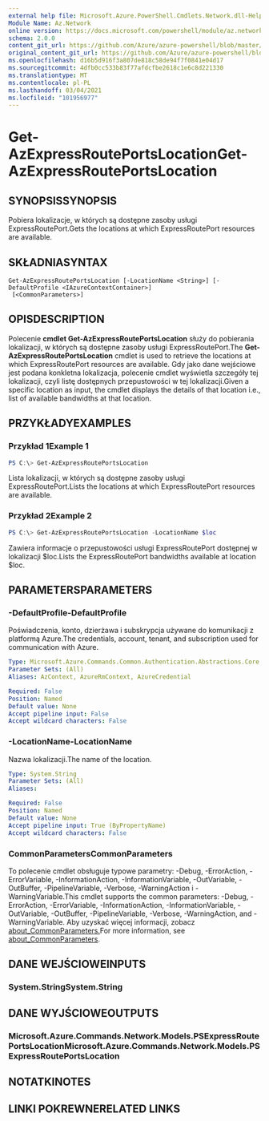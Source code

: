 ```yaml
---
external help file: Microsoft.Azure.PowerShell.Cmdlets.Network.dll-Help.xml
Module Name: Az.Network
online version: https://docs.microsoft.com/powershell/module/az.network/get-azexpressrouteportslocation
schema: 2.0.0
content_git_url: https://github.com/Azure/azure-powershell/blob/master/src/Network/Network/help/Get-AzExpressRoutePortsLocation.md
original_content_git_url: https://github.com/Azure/azure-powershell/blob/master/src/Network/Network/help/Get-AzExpressRoutePortsLocation.md
ms.openlocfilehash: d16b5d916f3a807de818c58de94f7f0841e04d17
ms.sourcegitcommit: 4dfb0cc533b83f77afdcfbe2618c1e6c8d221330
ms.translationtype: MT
ms.contentlocale: pl-PL
ms.lasthandoff: 03/04/2021
ms.locfileid: "101956977"
---
```

# <span data-ttu-id="715b9-101">Get-AzExpressRoutePortsLocation</span><span class="sxs-lookup"><span data-stu-id="715b9-101">Get-AzExpressRoutePortsLocation</span></span>

## <span data-ttu-id="715b9-102">SYNOPSIS</span><span class="sxs-lookup"><span data-stu-id="715b9-102">SYNOPSIS</span></span>
<span data-ttu-id="715b9-103">Pobiera lokalizacje, w których są dostępne zasoby usługi ExpressRoutePort.</span><span class="sxs-lookup"><span data-stu-id="715b9-103">Gets the locations at which ExpressRoutePort resources are available.</span></span>

## <span data-ttu-id="715b9-104">SKŁADNIA</span><span class="sxs-lookup"><span data-stu-id="715b9-104">SYNTAX</span></span>

```
Get-AzExpressRoutePortsLocation [-LocationName <String>] [-DefaultProfile <IAzureContextContainer>]
 [<CommonParameters>]
```

## <span data-ttu-id="715b9-105">OPIS</span><span class="sxs-lookup"><span data-stu-id="715b9-105">DESCRIPTION</span></span>
<span data-ttu-id="715b9-106">Polecenie **cmdlet Get-AzExpressRoutePortsLocation** służy do pobierania lokalizacji, w których są dostępne zasoby usługi ExpressRoutePort.</span><span class="sxs-lookup"><span data-stu-id="715b9-106">The **Get-AzExpressRoutePortsLocation** cmdlet is used to retrieve the locations at which ExpressRoutePort resources are available.</span></span> <span data-ttu-id="715b9-107">Gdy jako dane wejściowe jest podana konkletna lokalizacja, polecenie cmdlet wyświetla szczegóły tej lokalizacji, czyli listę dostępnych przepustowości w tej lokalizacji.</span><span class="sxs-lookup"><span data-stu-id="715b9-107">Given a specific location as input, the cmdlet displays the details of that location i.e., list of available bandwidths at that location.</span></span>

## <span data-ttu-id="715b9-108">PRZYKŁADY</span><span class="sxs-lookup"><span data-stu-id="715b9-108">EXAMPLES</span></span>

### <span data-ttu-id="715b9-109">Przykład 1</span><span class="sxs-lookup"><span data-stu-id="715b9-109">Example 1</span></span>
```powershell
PS C:\> Get-AzExpressRoutePortsLocation
```

<span data-ttu-id="715b9-110">Lista lokalizacji, w których są dostępne zasoby usługi ExpressRoutePort.</span><span class="sxs-lookup"><span data-stu-id="715b9-110">Lists the locations at which ExpressRoutePort resources are available.</span></span>

### <span data-ttu-id="715b9-111">Przykład 2</span><span class="sxs-lookup"><span data-stu-id="715b9-111">Example 2</span></span>
```powershell
PS C:\> Get-AzExpressRoutePortsLocation -LocationName $loc
```

<span data-ttu-id="715b9-112">Zawiera informacje o przepustowości usługi ExpressRoutePort dostępnej w lokalizacji $loc.</span><span class="sxs-lookup"><span data-stu-id="715b9-112">Lists the ExpressRoutePort bandwidths available at location $loc.</span></span>

## <span data-ttu-id="715b9-113">PARAMETERS</span><span class="sxs-lookup"><span data-stu-id="715b9-113">PARAMETERS</span></span>

### <span data-ttu-id="715b9-114">-DefaultProfile</span><span class="sxs-lookup"><span data-stu-id="715b9-114">-DefaultProfile</span></span>
<span data-ttu-id="715b9-115">Poświadczenia, konto, dzierżawa i subskrypcja używane do komunikacji z platformą Azure.</span><span class="sxs-lookup"><span data-stu-id="715b9-115">The credentials, account, tenant, and subscription used for communication with Azure.</span></span>

```yaml
Type: Microsoft.Azure.Commands.Common.Authentication.Abstractions.Core.IAzureContextContainer
Parameter Sets: (All)
Aliases: AzContext, AzureRmContext, AzureCredential

Required: False
Position: Named
Default value: None
Accept pipeline input: False
Accept wildcard characters: False
```

### <span data-ttu-id="715b9-116">-LocationName</span><span class="sxs-lookup"><span data-stu-id="715b9-116">-LocationName</span></span>
<span data-ttu-id="715b9-117">Nazwa lokalizacji.</span><span class="sxs-lookup"><span data-stu-id="715b9-117">The name of the location.</span></span>

```yaml
Type: System.String
Parameter Sets: (All)
Aliases:

Required: False
Position: Named
Default value: None
Accept pipeline input: True (ByPropertyName)
Accept wildcard characters: False
```

### <span data-ttu-id="715b9-118">CommonParameters</span><span class="sxs-lookup"><span data-stu-id="715b9-118">CommonParameters</span></span>
<span data-ttu-id="715b9-119">To polecenie cmdlet obsługuje typowe parametry: -Debug, -ErrorAction, -ErrorVariable, -InformationAction, -InformationVariable, -OutVariable, -OutBuffer, -PipelineVariable, -Verbose, -WarningAction i -WarningVariable.</span><span class="sxs-lookup"><span data-stu-id="715b9-119">This cmdlet supports the common parameters: -Debug, -ErrorAction, -ErrorVariable, -InformationAction, -InformationVariable, -OutVariable, -OutBuffer, -PipelineVariable, -Verbose, -WarningAction, and -WarningVariable.</span></span> <span data-ttu-id="715b9-120">Aby uzyskać więcej informacji, zobacz [about_CommonParameters.](http://go.microsoft.com/fwlink/?LinkID=113216)</span><span class="sxs-lookup"><span data-stu-id="715b9-120">For more information, see [about_CommonParameters](http://go.microsoft.com/fwlink/?LinkID=113216).</span></span>

## <span data-ttu-id="715b9-121">DANE WEJŚCIOWE</span><span class="sxs-lookup"><span data-stu-id="715b9-121">INPUTS</span></span>

### <span data-ttu-id="715b9-122">System.String</span><span class="sxs-lookup"><span data-stu-id="715b9-122">System.String</span></span>

## <span data-ttu-id="715b9-123">DANE WYJŚCIOWE</span><span class="sxs-lookup"><span data-stu-id="715b9-123">OUTPUTS</span></span>

### <span data-ttu-id="715b9-124">Microsoft.Azure.Commands.Network.Models.PSExpressRoutePortsLocation</span><span class="sxs-lookup"><span data-stu-id="715b9-124">Microsoft.Azure.Commands.Network.Models.PSExpressRoutePortsLocation</span></span>

## <span data-ttu-id="715b9-125">NOTATKI</span><span class="sxs-lookup"><span data-stu-id="715b9-125">NOTES</span></span>

## <span data-ttu-id="715b9-126">LINKI POKREWNE</span><span class="sxs-lookup"><span data-stu-id="715b9-126">RELATED LINKS</span></span>
